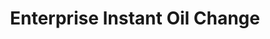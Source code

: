 ---
title: "Enterprise Instant Oil Change"
url: /salem/enterprise-instant-oil-change/
shop: car repair
---